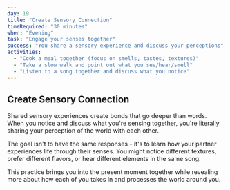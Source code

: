 ```yaml
---
day: 19
title: "Create Sensory Connection"
timeRequired: "30 minutes"
when: "Evening"
task: "Engage your senses together"
success: "You share a sensory experience and discuss your perceptions"
activities:
  - "Cook a meal together (focus on smells, tastes, textures)"
  - "Take a slow walk and point out what you see/hear/smell"
  - "Listen to a song together and discuss what you notice"
---
```


## Create Sensory Connection

Shared sensory experiences create bonds that go deeper than words. When you notice and discuss what you're sensing together, you're literally sharing your perception of the world with each other.

The goal isn't to have the same responses - it's to learn how your partner experiences life through their senses. You might notice different textures, prefer different flavors, or hear different elements in the same song.

This practice brings you into the present moment together while revealing more about how each of you takes in and processes the world around you.